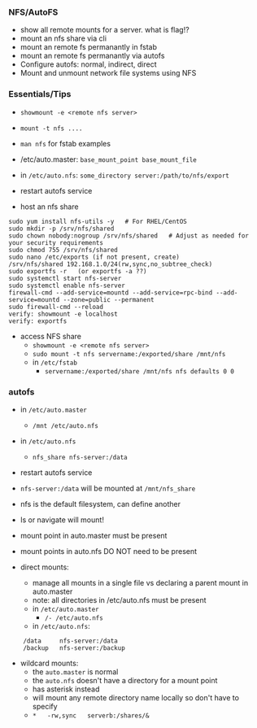 ### NFS/AutoFS
* show all remote mounts for a server. what is flag!?
* mount an nfs share via cli
* mount an remote fs permanantly in fstab
* mount an remote fs permanantly via autofs
* Configure autofs: normal, indirect, direct
* Mount and unmount network file systems using NFS




### Essentials/Tips
* `showmount -e <remote nfs server>`
* `mount -t nfs ....`
* `man nfs` for fstab examples
* /etc/auto.master: `base_mount_point base_mount_file`
* in `/etc/auto.nfs`: `some_directory server:/path/to/nfs/export`
* restart autofs service



* host an nfs share
```
sudo yum install nfs-utils -y   # For RHEL/CentOS
sudo mkdir -p /srv/nfs/shared
sudo chown nobody:nogroup /srv/nfs/shared   # Adjust as needed for your security requirements
sudo chmod 755 /srv/nfs/shared
sudo nano /etc/exports (if not present, create)
/srv/nfs/shared 192.168.1.0/24(rw,sync,no_subtree_check)
sudo exportfs -r   (or exportfs -a ??)
sudo systemctl start nfs-server
sudo systemctl enable nfs-server
firewall-cmd --add-service=mountd --add-service=rpc-bind --add-service=mountd --zone=public --permanent
sudo firewall-cmd --reload
verify: showmount -e localhost
verify: exportfs 
```

* access NFS share
    * `showmount -e <remote nfs server>`
    * `sudo mount -t nfs servername:/exported/share /mnt/nfs`
    * in `/etc/fstab`
        * `servername:/exported/share /mnt/nfs nfs defaults 0 0`

### autofs
* in `/etc/auto.master`
    * `/mnt /etc/auto.nfs`

* in `/etc/auto.nfs`
    * `nfs_share nfs-server:/data`


* restart autofs service
* `nfs-server:/data`  will be mounted at `/mnt/nfs_share`


* nfs is the default filesystem, can define another 
* ls or navigate will mount!
* mount point in auto.master must be present
* mount points in auto.nfs DO NOT need to be present



* direct mounts: 
    * manage all mounts in a single file vs declaring a parent mount in auto.master
    * note: all directories in /etc/auto.nfs must be present
    * in `/etc/auto.master`
        * `/- /etc/auto.nfs`
    * in `/etc/auto.nfs`:
```
    /data     nfs-server:/data
    /backup   nfs-server:/backup
```

* wildcard mounts:
    * the `auto.master` is normal
    * the `auto.nfs` doesn't have a directory for a mount point 
    * has asterisk instead
    * will mount any remote directory name locally so don't have to specify
    * `*   -rw,sync   serverb:/shares/&`
